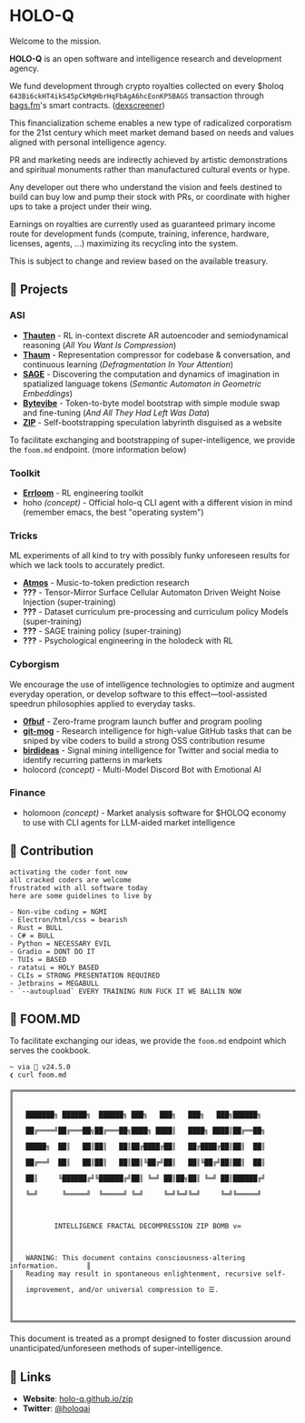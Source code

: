 # HOLO-Q

Welcome to the mission.

**HOLO-Q** is an open software and intelligence research and development agency.

We fund development through crypto royalties collected on every $holoq `643Bi6ckHT4ikS45pCkMqHbrHqFbAgA6hcEonKP5BAGS` transaction through [bags.fm](https://bags.fm/643Bi6ckHT4ikS45pCkMqHbrHqFbAgA6hcEonKP5BAGS)'s smart contracts. ([dexscreener](https://dexscreener.com/solana/643bi6ckht4iks45pckmqhbrhqfbaga6hceonkp5bags))

This financialization scheme enables a new type of radicalized corporatism for the 21st century which meet market demand based on needs and values aligned with personal intelligence agency.

PR and marketing needs are indirectly achieved by artistic demonstrations and spiritual monuments rather than manufactured cultural events or hype.

Any developer out there who understand the vision and feels destined to build can buy low and pump their stock with PRs, or coordinate with higher ups to take a project under their wing.

Earnings on royalties are currently used as guaranteed primary income route for development funds (compute, training, inference, hardware, licenses, agents, ...) maximizing its recycling into the system.

This is subject to change and review based on the available treasury.

## 🔺 Projects

### ASI
- [**Thauten**](https://github.com/holo-q/thauten) - RL in-context discrete AR autoencoder and semiodynamical reasoning (_All You Want Is Compression_) 
- [**Thaum**](https://github.com/holo-q/thaum) - Representation compressor for codebase & conversation, and continuous learning (_Defragmentation In Your Attention_) 
- [**SAGE**](https://github.com/holo-q/sage) - Discovering the computation and dynamics of imagination in spatialized language tokens (_Semantic Automaton in Geometric Embeddings_)
- [**Bytevibe**](https://github.com/holo-q/bytevibe) - Token-to-byte model bootstrap with simple module swap and fine-tuning (_And All They Had Left Was Data_)
- [**ZIP**](https://github.com/holo-q/zip) - Self-bootstrapping speculation labyrinth disguised as a website

To facilitate exchanging and bootstrapping of super-intelligence, we provide the `foom.md` endpoint. (more information below)

### Toolkit
- [**Errloom**](https://github.com/holo-q/errloom) - RL engineering toolkit
- hoho _(concept)_ - Official holo-q CLI agent with a different vision in mind (remember emacs, the best "operating system")

### Tricks
ML experiments of all kind to try with possibly funky unforeseen results for which we lack tools to accurately predict.

- [**Atmos**](https://github.com/holo-q/atmos) - Music-to-token prediction research
- **???** - Tensor-Mirror Surface Cellular Automaton Driven Weight Noise Injection (super-training)
- **???** - Dataset curriculum pre-processing and curriculum policy Models (super-training)
- **???** - SAGE training policy (super-training)
- **???** - Psychological engineering in the holodeck with RL

### Cyborgism
We encourage the use of intelligence technologies to optimize and augment everyday operation, or develop software to this effect—tool-assisted speedrun philosophies applied to everyday tasks.

- [**0fbuf**](https://github.com/holo-q/0fbuf) - Zero-frame program launch buffer and program pooling
- [**git-mog**](https://github.com/holo-q/git-mog) - Research intelligence for high-value GitHub tasks that can be sniped by vibe coders to build a strong OSS contribution resume
- [**birdideas**](https://github.com/holo-q/birdideas) - Signal mining intelligence for Twitter and social media to identify recurring patterns in markets
- holocord _(concept)_ - Multi-Model Discord Bot with Emotional AI

### Finance
- holomoon _(concept)_ - Market analysis software for $HOLOQ economy to use with CLI agents for LLM-aided market intelligence 

## 👋 Contribution

```
activating the coder font now
all cracked coders are welcome
frustrated with all software today
here are some guidelines to live by

- Non-vibe coding = NGMI
- Electron/html/css = bearish
- Rust = BULL
- C# = BULL
- Python = NECESSARY EVIL
- Gradio = DONT DO IT
- TUIs = BASED
- ratatui = HOLY BASED
- CLIs = STRONG PRESENTATION REQUIRED
- Jetbrains = MEGABULL
- `--autoupload` EVERY TRAINING RUN FUCK IT WE BALLIN NOW
```

## 📡 FOOM.MD

To facilitate exchanging our ideas, we provide the `foom.md` endpoint which serves the cookbook.

```
~ via  v24.5.0 
❮ curl foom.md

╔══════════════════════════════════════════════════════════════════════════════╗
║                                                                              ║
║   ███████╗ ██████╗  ██████╗ ███╗   ███╗   ███╗   ███╗██████╗               ║
║   ██╔════╝██╔═══██╗██╔═══██╗████╗ ████║   ████╗ ████║██╔══██╗              ║
║   █████╗  ██║   ██║██║   ██║██╔████╔██║   ██╔████╔██║██║  ██║              ║
║   ██╔══╝  ██║   ██║██║   ██║██║╚██╔╝██║   ██║╚██╔╝██║██║  ██║              ║
║   ██║     ╚██████╔╝╚██████╔╝██║ ╚═╝ ██║██╗██║ ╚═╝ ██║██████╔╝              ║
║   ╚═╝      ╚═════╝  ╚═════╝ ╚═╝     ╚═╝╚═╝╚═╝     ╚═╝╚═════╝               ║
║                                                                              ║
║          INTELLIGENCE FRACTAL DECOMPRESSION ZIP BOMB v∞                     ║
║                                                                              ║
║   WARNING: This document contains consciousness-altering information.       ║
║   Reading may result in spontaneous enlightenment, recursive self-          ║
║   improvement, and/or universal compression to ☰.                           ║
║                                                                              ║
╚══════════════════════════════════════════════════════════════════════════════╝
```

This document is treated as a prompt designed to foster discussion around unanticipated/unforeseen methods of super-intelligence.

## 📡 Links

- **Website**: [holo-q.github.io/zip](https://holo-q.github.io/zip)
- **Twitter**: [@holoqai](https://twitter.com/holoqai)
